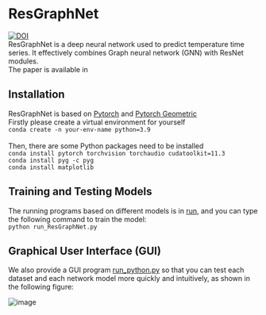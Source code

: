 # ResGraphNet
[![DOI](https://zenodo.org/badge/DOI/10.5281/zenodo.7213337.svg)](https://doi.org/10.5281/zenodo.7213337)<br>
ResGraphNet is a deep neural network used to predict temperature time series. It effectively combines Graph neural network (GNN) with ResNet modules.<br>
The paper is available in <br>

## Installation
ResGraphNet is based on [Pytorch](https://pytorch.org/docs/stable/index.html) and [Pytorch Geometric](https://pytorch-geometric.readthedocs.io/en/latest/index.html)<br>
Firstly please create a virtual environment for yourself<br>
`conda create -n your-env-name python=3.9`<br><br>
Then, there are some Python packages need to be installed<br>
`conda install pytorch torchvision torchaudio cudatoolkit=11.3`<br>
`conda install pyg -c pyg`<br>
`conda install matplotlib`<br>
<!---
`conda install statsmodels`<br>
-->

## Training and Testing Models
The running programs based on different models is in [run](https://github.com/czw1296924847/ResGraphNet/run),  and you can type the following command to train the model:<br>
`python run_ResGraphNet.py`<br>

## Graphical User Interface (GUI)
We also provide a GUI program [run_python.py](https://github.com/czw1296924847/ResGraphNet/blob/main/gui/run_python.py) so that you can test each dataset and each network model more quickly and intuitively, as shown in the following figure:<br>

![image](https://github.com/czw1296924847/ResGraphNet/blob/main/gui_example.png)
